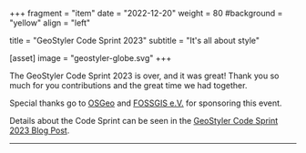 +++
fragment = "item"
date = "2022-12-20"
weight = 80
#background = "yellow"
align = "left"

title = "GeoStyler Code Sprint 2023"
subtitle = "It's all about style"

[asset]
    image = "geostyler-globe.svg"
+++

The GeoStyler Code Sprint 2023 is over, and it was great! Thank you so much for you contributions and the great time we had together.

Special thanks go to [OSGeo](https://www.osgeo.org/) and [FOSSGIS e.V.](https://www.fossgis.de/) for sponsoring this event.

Details about the Code Sprint can be seen in the [GeoStyler Code Sprint 2023 Blog Post](/codesprint-2023/).

---

